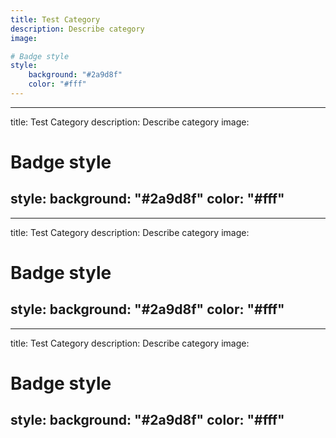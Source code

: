 ```yaml
---
title: Test Category
description: Describe category
image:

# Badge style
style:
    background: "#2a9d8f"
    color: "#fff"
---
```


---
title: Test Category
description: Describe category
image:

# Badge style
style:
    background: "#2a9d8f"
    color: "#fff"
---

---
title: Test Category
description: Describe category
image:

# Badge style
style:
    background: "#2a9d8f"
    color: "#fff"
---

---
title: Test Category
description: Describe category
image:

# Badge style
style:
    background: "#2a9d8f"
    color: "#fff"
---